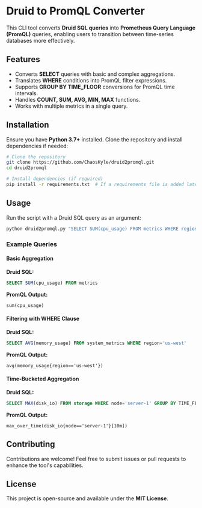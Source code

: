 # Druid to PromQL Converter

This CLI tool converts **Druid SQL queries** into **Prometheus Query Language (PromQL)** queries, enabling users to transition between time-series databases more effectively.

## Features
- Converts **SELECT** queries with basic and complex aggregations.
- Translates **WHERE** conditions into PromQL filter expressions.
- Supports **GROUP BY TIME_FLOOR** conversions for PromQL time intervals.
- Handles **COUNT, SUM, AVG, MIN, MAX** functions.
- Works with multiple metrics in a single query.

## Installation

Ensure you have **Python 3.7+** installed. Clone the repository and install dependencies if needed:

```sh
# Clone the repository
git clone https://github.com/ChaosKyle/druid2promql.git
cd druid2promql

# Install dependencies (if required)
pip install -r requirements.txt  # If a requirements file is added later
```

## Usage

Run the script with a Druid SQL query as an argument:

```sh
python druid2promql.py "SELECT SUM(cpu_usage) FROM metrics WHERE region='us-east' GROUP BY TIME_FLOOR(__time, INTERVAL '5m')"
```

### Example Queries

#### Basic Aggregation
**Druid SQL:**
```sql
SELECT SUM(cpu_usage) FROM metrics
```
**PromQL Output:**
```promql
sum(cpu_usage)
```

#### Filtering with WHERE Clause
**Druid SQL:**
```sql
SELECT AVG(memory_usage) FROM system_metrics WHERE region='us-west'
```
**PromQL Output:**
```promql
avg(memory_usage{region=='us-west'})
```

#### Time-Bucketed Aggregation
**Druid SQL:**
```sql
SELECT MAX(disk_io) FROM storage WHERE node='server-1' GROUP BY TIME_FLOOR(__time, INTERVAL '10m')
```
**PromQL Output:**
```promql
max_over_time(disk_io{node=='server-1'}[10m])
```

## Contributing

Contributions are welcome! Feel free to submit issues or pull requests to enhance the tool's capabilities.

## License
This project is open-source and available under the **MIT License**.

